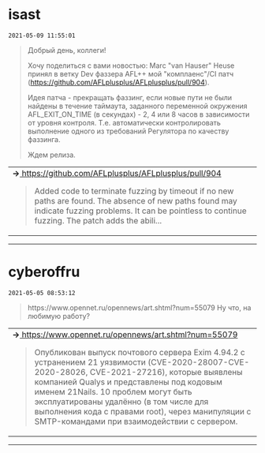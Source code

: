 # isast
`2021-05-09 11:55:01`

<blockquote>
Добрый день, коллеги!

Хочу поделиться с вами новостью: 
Marc &quot;van Hauser&quot; Heuse принял в ветку Dev фаззера AFL++ мой &quot;комплаенс&quot;/CI патч (https://github.com/AFLplusplus/AFLplusplus/pull/904).

Идея патча - прекращать фаззинг, если новые пути не были найдены в течение таймаута, заданного переменной окружения AFL_EXIT_ON_TIME (в секундах) - 2, 4 или 8 часов в зависимости от уровня контроля. 
Т.е. автоматически контролировать  выполнение одного из требований Регулятора по качеству фаззинга.

Ждем релиза.
</blockquote>

<table><tr><td><b>→</b><a href="https://github.com/AFLplusplus/AFLplusplus/pull/904">
https://github.com/AFLplusplus/AFLplusplus/pull/904
</a>
<blockquote>
Added code to terminate fuzzing by timeout if no new paths are found.
The absence of new paths found may indicate fuzzing problems. It can be pointless to continue fuzzing.
The patch adds the abili...
</blockquote>
</td></tr></table>

---

# cyberoffru
`2021-05-05 08:53:12`

<blockquote>
https://www.opennet.ru/opennews/art.shtml?num&#61;55079
Ну что, на любимую работу?
</blockquote>

<table><tr><td><b>→</b><a href="https://www.opennet.ru/opennews/art.shtml?num=55079">
https://www.opennet.ru/opennews/art.shtml?num=55079
</a>
<blockquote>
Опубликован выпуск почтового сервера Exim 4.94.2 с устранением 21 уязвимости (CVE-2020-28007-CVE-2020-28026, CVE-2021-27216), которые выявлены компанией Qualys и представлены под кодовым именем 21Nails. 10 проблем могут быть эксплуатированы удалённо (в том числе для выполнения кода с правами root), через манипуляции с SMTP-командами при взаимодействии с сервером.
</blockquote>
</td></tr></table>

---

